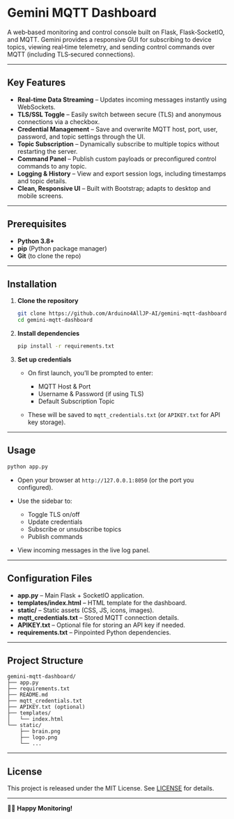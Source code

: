 # Gemini MQTT Dashboard

A web‑based monitoring and control console built on Flask, Flask‑SocketIO, and MQTT. Gemini provides a responsive GUI for subscribing to device topics, viewing real‑time telemetry, and sending control commands over MQTT (including TLS‑secured connections).

---

## Key Features

* **Real‑time Data Streaming** – Updates incoming messages instantly using WebSockets.
* **TLS/SSL Toggle** – Easily switch between secure (TLS) and anonymous connections via a checkbox.
* **Credential Management** – Save and overwrite MQTT host, port, user, password, and topic settings through the UI.
* **Topic Subscription** – Dynamically subscribe to multiple topics without restarting the server.
* **Command Panel** – Publish custom payloads or preconfigured control commands to any topic.
* **Logging & History** – View and export session logs, including timestamps and topic details.
* **Clean, Responsive UI** – Built with Bootstrap; adapts to desktop and mobile screens.

---

## Prerequisites

* **Python 3.8+**
* **pip** (Python package manager)
* **Git** (to clone the repo)

---

## Installation

1. **Clone the repository**

   ```bash
   git clone https://github.com/Arduino4AllJP-AI/gemini-mqtt-dashboard.git
   cd gemini-mqtt-dashboard
   ```

2. **Install dependencies**

   ```bash
   pip install -r requirements.txt
   ```

3. **Set up credentials**

   * On first launch, you’ll be prompted to enter:

     * MQTT Host & Port
     * Username & Password (if using TLS)
     * Default Subscription Topic
   * These will be saved to `mqtt_credentials.txt` (or `APIKEY.txt` for API key storage).

---

## Usage

```bash
python app.py
```

* Open your browser at `http://127.0.0.1:8050` (or the port you configured).
* Use the sidebar to:

  * Toggle TLS on/off
  * Update credentials
  * Subscribe or unsubscribe topics
  * Publish commands
* View incoming messages in the live log panel.

---

## Configuration Files

* **app.py** – Main Flask + SocketIO application.
* **templates/index.html** – HTML template for the dashboard.
* **static/** – Static assets (CSS, JS, icons, images).
* **mqtt\_credentials.txt** – Stored MQTT connection details.
* **APIKEY.txt** – Optional file for storing an API key if needed.
* **requirements.txt** – Pinpointed Python dependencies.

---

## Project Structure

```
gemini-mqtt-dashboard/
├── app.py
├── requirements.txt
├── README.md
├── mqtt_credentials.txt  
├── APIKEY.txt (optional)
├── templates/
│   └── index.html
└── static/
    ├── brain.png
    ├── logo.png
    └── ...
```

---

## License

This project is released under the MIT License. See [LICENSE](LICENSE) for details.

---

👩‍💻 **Happy Monitoring!**
